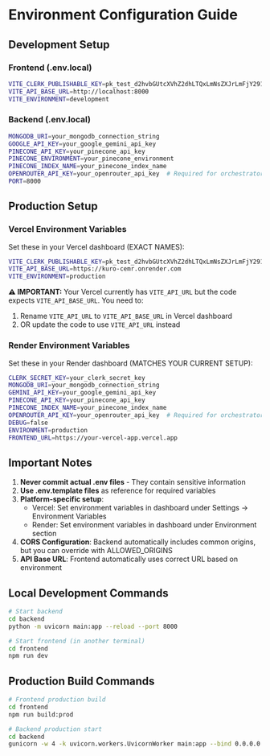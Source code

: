 # Environment Configuration Guide

## Development Setup

### Frontend (.env.local)
```bash
VITE_CLERK_PUBLISHABLE_KEY=pk_test_d2hvbGUtcXVhZ2dhLTQxLmNsZXJrLmFjY291bnRzLmRldiQ
VITE_API_BASE_URL=http://localhost:8000
VITE_ENVIRONMENT=development
```

### Backend (.env.local)
```bash
MONGODB_URI=your_mongodb_connection_string
GOOGLE_API_KEY=your_google_gemini_api_key
PINECONE_API_KEY=your_pinecone_api_key
PINECONE_ENVIRONMENT=your_pinecone_environment
PINECONE_INDEX_NAME=your_pinecone_index_name
OPENROUTER_API_KEY=your_openrouter_api_key  # Required for orchestrator layer
PORT=8000
```

## Production Setup

### Vercel Environment Variables
Set these in your Vercel dashboard (EXACT NAMES):
```bash
VITE_CLERK_PUBLISHABLE_KEY=pk_test_d2hvbGUtcXVhZ2dhLTQxLmNsZXJrLmFjY291bnRzLmRldiQ
VITE_API_BASE_URL=https://kuro-cemr.onrender.com
VITE_ENVIRONMENT=production
```

**⚠️ IMPORTANT:** Your Vercel currently has `VITE_API_URL` but the code expects `VITE_API_BASE_URL`. You need to:
1. Rename `VITE_API_URL` to `VITE_API_BASE_URL` in Vercel dashboard
2. OR update the code to use `VITE_API_URL` instead

### Render Environment Variables
Set these in your Render dashboard (MATCHES YOUR CURRENT SETUP):
```bash
CLERK_SECRET_KEY=your_clerk_secret_key
MONGODB_URI=your_mongodb_connection_string
GEMINI_API_KEY=your_google_gemini_api_key
PINECONE_API_KEY=your_pinecone_api_key
PINECONE_INDEX_NAME=your_pinecone_index_name
OPENROUTER_API_KEY=your_openrouter_api_key  # Required for orchestrator layer
DEBUG=false
ENVIRONMENT=production
FRONTEND_URL=https://your-vercel-app.vercel.app
```

## Important Notes

1. **Never commit actual .env files** - They contain sensitive information
2. **Use .env.template files** as reference for required variables
3. **Platform-specific setup**:
   - Vercel: Set environment variables in dashboard under Settings → Environment Variables
   - Render: Set environment variables in dashboard under Environment section
4. **CORS Configuration**: Backend automatically includes common origins, but you can override with ALLOWED_ORIGINS
5. **API Base URL**: Frontend automatically uses correct URL based on environment

## Local Development Commands

```bash
# Start backend
cd backend
python -m uvicorn main:app --reload --port 8000

# Start frontend (in another terminal)
cd frontend
npm run dev
```

## Production Build Commands

```bash
# Frontend production build
cd frontend
npm run build:prod

# Backend production start
cd backend
gunicorn -w 4 -k uvicorn.workers.UvicornWorker main:app --bind 0.0.0.0:8000
```
